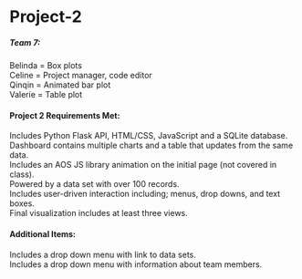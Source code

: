 # Project-2
##### Team 7:   
Belinda = Box plots  
Celine = Project manager, code editor   
Qinqin = Animated bar plot  
Valerie = Table plot  

#### Project 2 Requirements Met:  
Includes Python Flask API, HTML/CSS, JavaScript and a SQLite database.  
Dashboard contains multiple charts and a table that updates from the same data.  
Includes an AOS JS library animation on the initial page (not covered in class).  
Powered by a data set with over 100 records.  
Includes user-driven interaction including; menus, drop downs, and text boxes.  
Final visualization includes at least three views.  

#### Additional Items: 
Includes a drop down menu with link to data sets.  
Includes a drop down menu with information about team members.  
